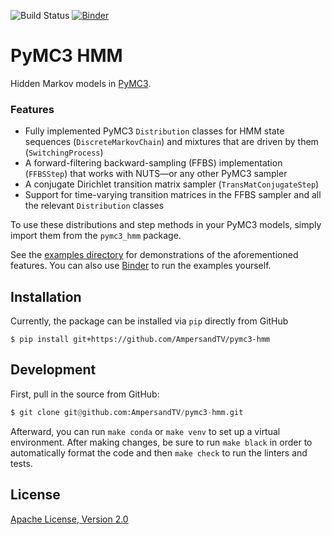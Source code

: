 ![Build Status](https://github.com/AmpersandTV/pymc3-hmm/workflows/PyMC3-HMM/badge.svg)
[![Binder](https://mybinder.org/badge_logo.svg)](https://mybinder.org/v2/gh/AmpersandTV/pymc3-hmm/main?filepath=examples)

# PyMC3 HMM

Hidden Markov models in [PyMC3](https://github.com/pymc-devs/pymc3).

### Features
- Fully implemented PyMC3 `Distribution` classes for HMM state sequences (`DiscreteMarkovChain`) and mixtures that are driven by them (`SwitchingProcess`)
- A forward-filtering backward-sampling (FFBS) implementation (`FFBSStep`) that works with NUTS&mdash;or any other PyMC3 sampler
- A conjugate Dirichlet transition matrix sampler (`TransMatConjugateStep`)
- Support for time-varying transition matrices in the FFBS sampler and all the relevant `Distribution` classes

To use these distributions and step methods in your PyMC3 models, simply import them from the `pymc3_hmm` package.

See the [examples directory](https://nbviewer.jupyter.org/github/AmpersandTV/pymc3-hmm/tree/main/examples/) for demonstrations of the aforementioned features.  You can also use [Binder](https://mybinder.org/v2/gh/AmpersandTV/pymc3-hmm/main?filepath=examples) to run the examples yourself.

## Installation

Currently, the package can be installed via `pip` directly from GitHub
```shell
$ pip install git+https://github.com/AmpersandTV/pymc3-hmm
```

## Development

First, pull in the source from GitHub:

```python
$ git clone git@github.com:AmpersandTV/pymc3-hmm.git
```

Afterward, you can run `make conda` or `make venv` to set up a virtual environment.  After making changes, be sure to run `make black` in order to automatically format the code and then `make check` to run the linters and tests.

## License

[Apache License, Version 2.0](http://www.apache.org/licenses/LICENSE-2.0)
